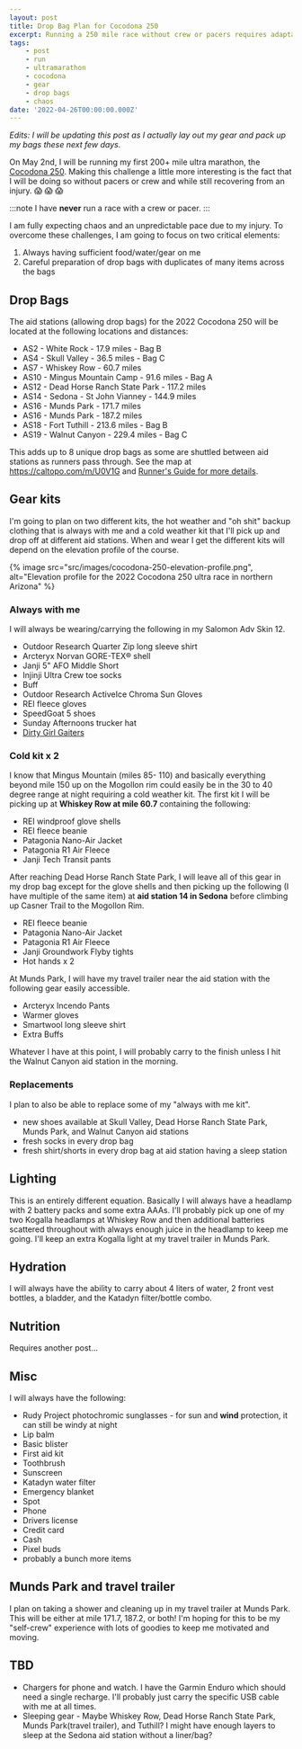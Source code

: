```yaml
---
layout: post
title: Drop Bag Plan for Cocodona 250
excerpt: Running a 250 mile race without crew or pacers requires adaptability and a good plan for drop bags. This is a work in progress...
tags:
    - post
    - run
    - ultramarathon
    - cocodona
    - gear
    - drop bags
    - chaos
date: '2022-04-26T00:00:00.000Z'
---
```


*Edits: I will be updating this post as I actually lay out my gear and pack up my bags these next few days.*

On May 2nd, I will be running my first 200+ mile ultra marathon, the [Cocodona 250](https://www.cocodona.com). Making this challenge a little more interesting is the fact that I will be doing so without pacers or crew and while still recovering from an injury. :scream: :scream: :scream:

:::note
I have **never** run a race with a crew or pacer. 
:::

I am fully expecting chaos and an unpredictable pace due to my injury. To overcome these challenges, I am going to focus on two critical elements:

1. Always having sufficient food/water/gear on me
2. Careful preparation of drop bags with duplicates of many items across the bags

## Drop Bags

The aid stations (allowing drop bags) for the 2022 Cocodona 250 will be located at the following locations and distances:

- AS2 - White Rock - 17.9 miles - Bag B
- AS4 - Skull Valley - 36.5 miles - Bag C
- AS7 - Whiskey Row - 60.7 miles
- AS10 - Mingus Mountain Camp - 91.6 miles - Bag A
- AS12 - Dead Horse Ranch State Park - 117.2 miles
- AS14 - Sedona - St John Vianney - 144.9 miles
- AS16 - Munds Park - 171.7 miles
- AS16 - Munds Park - 187.2 miles
- AS18 - Fort Tuthill - 213.6 miles - Bag B
- AS19 - Walnut Canyon - 229.4 miles - Bag C

This adds up to 8 unique drop bags as some are shuttled between aid stations as runners pass through. See the map at https://caltopo.com/m/U0V1G and [Runner's Guide for more details](http://cocodona.com/wp-content/uploads/2022/04/ALT-Runner-Guide-Cocodona250_220425.pdf).

## Gear kits

I'm going to plan on two different kits, the hot weather and "oh shit" backup clothing that is always with me and a cold weather kit that I'll pick up and drop off at different aid stations. When and wear I get the different kits will depend on the elevation profile of the course.

{% image src="src/images/cocodona-250-elevation-profile.png", alt="Elevation profile for the 2022 Cocodona 250 ultra race in northern Arizona" %}

### Always with me

I will always be wearing/carrying the following in my Salomon Adv Skin 12.

- Outdoor Research Quarter Zip long sleeve shirt
- Arcteryx Norvan GORE-TEX® shell
- Janji 5" AFO Middle Short
- Injinji Ultra Crew toe socks
- Buff
- Outdoor Research ActiveIce Chroma Sun Gloves
- REI fleece gloves
- SpeedGoat 5 shoes
- Sunday Afternoons trucker hat
- [Dirty Girl Gaiters](https://dirtygirlgaiters.com/)

### Cold kit x 2

I know that Mingus Mountain (miles 85- 110) and basically everything beyond mile 150 up on the Mogollon rim could easily be in the 30 to 40 degree range at night requiring a cold weather kit. The first kit I will be picking up at **Whiskey Row at mile 60.7** containing the following:

- REI windproof glove shells
- REI fleece beanie
- Patagonia Nano-Air Jacket
- Patagonia R1 Air Fleece
- Janji Tech Transit pants

After reaching Dead Horse Ranch State Park, I will leave all of this gear in my drop bag except for the glove shells and then picking up the following (I have multiple of the same item) at **aid station 14 in Sedona** before climbing up Casner Trail to the Mogollon Rim. 

- REI fleece beanie
- Patagonia Nano-Air Jacket
- Patagonia R1 Air Fleece
- Janji Groundwork Flyby tights
- Hot hands x 2

At Munds Park, I will have my travel trailer near the aid station with the following gear easily accessible.

- Arcteryx Incendo Pants
- Warmer gloves
- Smartwool long sleeve shirt
- Extra Buffs

Whatever I have at this point, I will probably carry to the finish unless I hit the Walnut Canyon aid station in the morning.

### Replacements

I plan to also be able to replace some of my "always with me kit".

- new shoes available at Skull Valley, Dead Horse Ranch State Park, Munds Park, and Walnut Canyon aid stations
- fresh socks in every drop bag
- fresh shirt/shorts in every drop bag at aid station having a sleep station

## Lighting

This is an entirely different equation. Basically I will always have a headlamp with 2 battery packs and some extra AAAs. I'll probably pick up one of my two Kogalla headlamps at Whiskey Row and then additional batteries scattered throughout with always enough juice in the headlamp to keep me going. I'll keep an extra Kogalla light at my travel trailer in Munds Park.

## Hydration

I will always have the ability to carry about 4 liters of water, 2 front vest bottles, a bladder, and the Katadyn filter/bottle combo.

## Nutrition

Requires another post...

## Misc

I will always have the following:

- Rudy Project photochromic sunglasses - for sun and **wind** protection, it can still be windy at night
- Lip balm
- Basic blister
- First aid kit
- Toothbrush
- Sunscreen
- Katadyn water filter
- Emergency blanket
- Spot
- Phone
- Drivers license
- Credit card
- Cash
- Pixel buds
- probably a bunch more items

## Munds Park and travel trailer

I plan on taking a shower and cleaning up in my travel trailer at Munds Park. This will be either at mile 171.7, 187.2, or both! I'm hoping for this to be my "self-crew" experience with lots of goodies to keep me motivated and moving.

## TBD

- Chargers for phone and watch. I have the Garmin Enduro which should need a single recharge. I'll probably just carry the specific USB cable with me at all times.
- Sleeping gear - Maybe Whiskey Row, Dead Horse Ranch State Park, Munds Park(travel trailer), and Tuthill? I might have enough layers to sleep at the Sedona aid station without a liner/bag?
